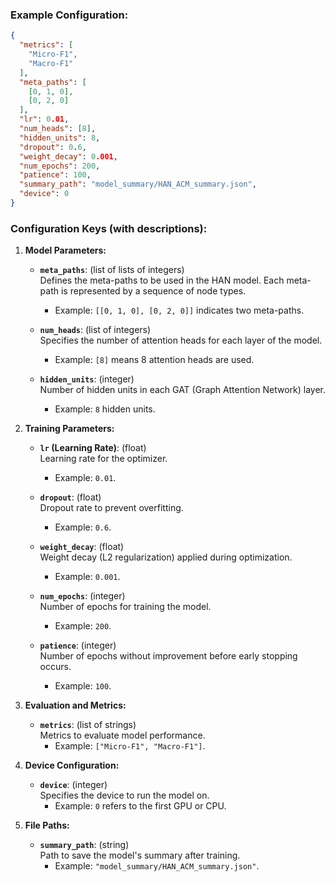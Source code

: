 ### Example Configuration:
```json
{
  "metrics": [
    "Micro-F1",
    "Macro-F1"
  ],
  "meta_paths": [
    [0, 1, 0],
    [0, 2, 0]
  ],
  "lr": 0.01,
  "num_heads": [8],
  "hidden_units": 8,
  "dropout": 0.6,
  "weight_decay": 0.001,
  "num_epochs": 200,
  "patience": 100,
  "summary_path": "model_summary/HAN_ACM_summary.json",
  "device": 0
}
```

### Configuration Keys (with descriptions):

1. **Model Parameters:**
   - **`meta_paths`**: (list of lists of integers)  
     Defines the meta-paths to be used in the HAN model. Each meta-path is represented by a sequence of node types.
     - Example: `[[0, 1, 0], [0, 2, 0]]` indicates two meta-paths.

   - **`num_heads`**: (list of integers)  
     Specifies the number of attention heads for each layer of the model.  
     - Example: `[8]` means 8 attention heads are used.

   - **`hidden_units`**: (integer)  
     Number of hidden units in each GAT (Graph Attention Network) layer.  
     - Example: `8` hidden units.

2. **Training Parameters:**
   - **`lr` (Learning Rate)**: (float)  
     Learning rate for the optimizer.  
     - Example: `0.01`.

   - **`dropout`**: (float)  
     Dropout rate to prevent overfitting.  
     - Example: `0.6`.

   - **`weight_decay`**: (float)  
     Weight decay (L2 regularization) applied during optimization.  
     - Example: `0.001`.

   - **`num_epochs`**: (integer)  
     Number of epochs for training the model.  
     - Example: `200`.

   - **`patience`**: (integer)  
     Number of epochs without improvement before early stopping occurs.  
     - Example: `100`.

3. **Evaluation and Metrics:**
   - **`metrics`**: (list of strings)  
     Metrics to evaluate model performance.  
     - Example: `["Micro-F1", "Macro-F1"]`.

4. **Device Configuration:**
   - **`device`**: (integer)  
     Specifies the device to run the model on.  
     - Example: `0` refers to the first GPU or CPU.

5. **File Paths:**
   - **`summary_path`**: (string)  
     Path to save the model's summary after training.  
     - Example: `"model_summary/HAN_ACM_summary.json"`.
